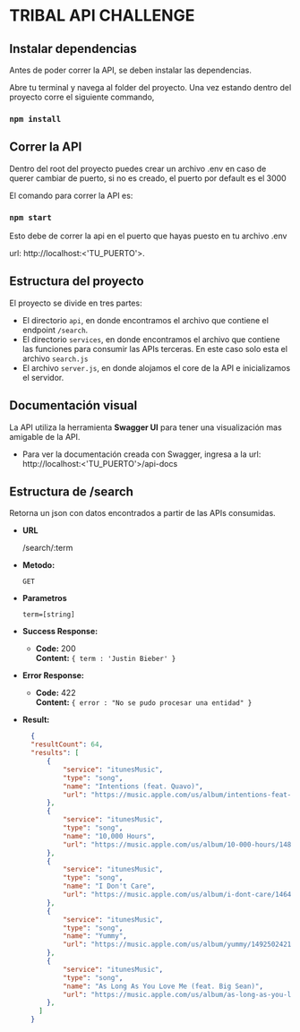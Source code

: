 # TRIBAL API CHALLENGE

## Instalar dependencias

Antes de poder correr la API, se deben instalar las dependencias.

Abre tu terminal y navega al folder del proyecto. Una vez estando dentro del proyecto corre el siguiente commando,

### `npm install`

## Correr la API

Dentro del root del proyecto puedes crear un archivo .env en caso de querer cambiar de puerto, si no es creado, el puerto por default es el 3000<br />

El comando para correr la API es:
### `npm start`

Esto debe de correr la api en el puerto que hayas puesto en tu archivo .env<br />

url: http://localhost:<'TU_PUERTO'>.

## Estructura del proyecto

El proyecto se divide en tres partes:

* El directorio `api`, en donde encontramos el archivo que contiene el endpoint `/search`.
* El directorio `services`, en donde encontramos el archivo que contiene las funciones para consumir las APIs terceras. En este caso solo esta el archivo `search.js`
* El archivo `server.js`, en donde alojamos el core de la API e inicializamos el servidor.

## Documentación visual

La API utiliza la herramienta **Swagger UI** para tener una visualización mas amigable de la API.

* Para ver la documentación creada con Swagger, ingresa a la url: http://localhost:<'TU_PUERTO'>/api-docs



**Estructura de /search**
----
  Retorna un json con datos encontrados a partir de las APIs consumidas.

* **URL**

  /search/:term

* **Metodo:**

  `GET`

*  **Parametros**

   `term=[string]`

* **Success Response:**

  * **Code:** 200 <br />
    **Content:** `{ term : 'Justin Bieber' }`

* **Error Response:**

  * **Code:** 422 <br />
    **Content:** `{ error : "No se pudo procesar una entidad" }`

* **Result:**

  ```json
    {
    "resultCount": 64,
    "results": [
        {
            "service": "itunesMusic",
            "type": "song",
            "name": "Intentions (feat. Quavo)",
            "url": "https://music.apple.com/us/album/intentions-feat-quavo/1496639180?i=1496639586&uo=4"
        },
        {
            "service": "itunesMusic",
            "type": "song",
            "name": "10,000 Hours",
            "url": "https://music.apple.com/us/album/10-000-hours/1481229016?i=1481229017&uo=4"
        },
        {
            "service": "itunesMusic",
            "type": "song",
            "name": "I Don't Care",
            "url": "https://music.apple.com/us/album/i-dont-care/1464549183?i=1464549844&uo=4"
        },
        {
            "service": "itunesMusic",
            "type": "song",
            "name": "Yummy",
            "url": "https://music.apple.com/us/album/yummy/1492502421?i=1492502431&uo=4"
        },
        {
            "service": "itunesMusic",
            "type": "song",
            "name": "As Long As You Love Me (feat. Big Sean)",
            "url": "https://music.apple.com/us/album/as-long-as-you-love-me-feat-big-sean/1440650852?i=1440650859&uo=4"
        },
      ]
    }
  ```